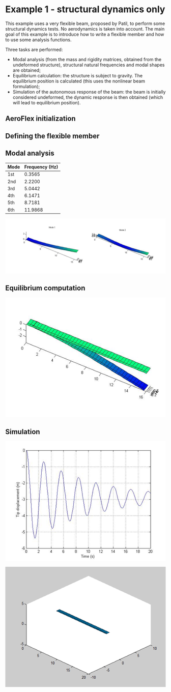 Example 1 - structural dynamics only
==========

This example uses a very flexible beam, proposed by Patil, to perform
some structural dynamics tests. No aerodynamics is taken into account.
The main goal of this example is to introduce how to write a flexible
member and how to use some analysis functions.

Three tasks are performed:
* Modal analysis (from the mass and rigidity matrices, obtained from
the undeformed structure), structural natural frequencies and 
modal shapes are obtained;
* Equilibrium calculation: the structure is subject to gravity. The
equilibrium position is calculated (this uses the nonlinear beam
formulation);
* Simulation of the autonomous response of the beam: the beam is
initially considered undeformed, the dynamic response is then
obtained (which will lead to equilibrium position).


AeroFlex initialization
----------


Defining the flexible member
----------


Modal analysis
----------


 Mode | Frequency (Hz)
  --- |   ---
  1st |  0.3565
  2nd |  2.2200
  3rd |  5.0442
  4th |  6.1471
  5th |  8.7181
  6th | 11.9868
   
![Modal shapes](./modal_shapes.jpg) 

Equilibrium computation
----------

![Equilibrium](./equilibrium.jpg) 

Simulation
----------

![Tip deflection](./simu_tip.jpg) 

![Simulation](./simu.gif) 
